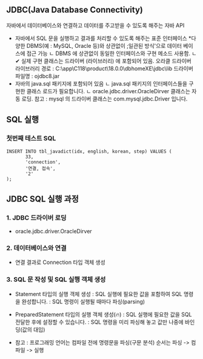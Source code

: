 ## JDBC(Java Database Connectivity)
자바에서 데이터베이스와 연결하고 데이터를 주고받을 수 있도록 해주는 자바 API

* 자바에서 SQL 문을 실행하고 결과를 처리할 수 있도록 해주는 표준 인터페이스
*다양한 DBMS(예 : MySQL, Oracle 등)와 상관없이 ;일관된 방식'으로 데이터 베이스에 접근 가능
ㄴ DBMS 에 상관없이 동일한 인터페이스와 구현 메소드 사용함.
ㄴ ✔ 실제 구현 클래스는 드라이버 (라이브러리) 에 포함되어 있음.
오라클 드라이버 라이브러리 경로 : C:\app\C118\product\18.0.0\dbhomeXE\jdbc\lib
드라이버 파일명 : ojdbc8.jar
* 자바의 java.sql 패키지에 포함되어 있음
ㄴ java.sql 패키지의 인터페이스들을 구현한 클래스 로드가 필요합니다.
ㄴ oracle.jdbc.driver.OracleDirver 클래스는 자동 로딩.
 참고 : mysql 의 드라이버 클래스는 com.mysql.jdbc.Driver 입니다.

 ## SQL 실행

 ### 첫번째 테스트 SQL

 ```
 INSERT INTO tbl_javadict(idx, english, korean, step) VALUES (
		33,
		'connection',
		'연결, 접속',
		'2'
);	  
```

## JDBC SQL 실행 과정
### 1. JDBC 드라이버 로딩
- oracle.jdbc.driver.OracleDirver
### 2. 데이터베이스와 연결
- 연결 결과로 Connection 타입 객체 생성

### 3. SQL 문 작성 및 SQL 실행 객체 생성
- Statement 타입의 실행 객체 생성
 : SQL 실행에 필요한 값을 포함하여 SQL 명령을 완성합니다.
 : SQL 명령이 실행될 때마다 파싱(parsing)

- PreparedStatement 타입의 실행 객체 생성(🔥)
 : SQL 실행에 필요한 값을 SQL 전달한 후에 설정할 수 있습니다.
 : SQL 명령을 미리 파싱해 놓고 값만 나중에 바인딩(값의 대입)

 - 참고 : 프로그래밍 언어는 컴파일 전에 명령문을 파싱(구문 분석)
   순서는 파싱 -> 컴파일 -> 실행
